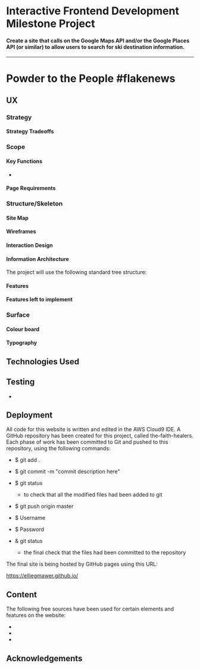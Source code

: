 # Interactive Frontend Development Milestone Project

#### Create a site that calls on the Google Maps API and/or the Google Places API (or similar) to allow users to search for ski destination information.



***

# Powder to the People #flakenews
## UX
### Strategy
#### Strategy Tradeoffs
### Scope
#### Key Functions
*

#### Page Requirements
### Structure/Skeleton
#### Site Map

#### Wireframes

#### Interaction Design

#### Information Architecture
The project will use the following standard tree structure:


#### Features

#### Features left to implement

### Surface
#### Colour board

	

#### Typography
## Technologies Used
## Testing

* 
 
## Deployment
All code for this website is written and edited in the AWS Cloud9 IDE. A GitHub repository has been created for this project, called the-faith-healers. 
Each phase of work has been committed to Git and pushed to this repository, using the following commands:

* $ git add .

* $ git commit -m "commit description here"

* $ git status 
    * to check that all the modified files had been added to git

* $ git push origin master

* $ Username

* $ Password

* & git status
    * the final check that the files had been committed to the repository

The final site is being hosted by GitHub pages using this URL: 

https://elliegmawer.github.io/

## Content
The following free sources have been used for certain elements and features on the website:


* 

* 

* 

## Acknowledgements

